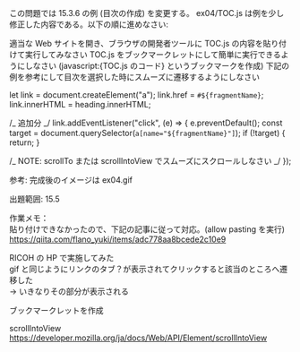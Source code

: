 この問題では 15.3.6 の例 (目次の作成) を変更する。
ex04/TOC.js は例を少し修正した内容である。以下の順に進めなさい:

適当な Web サイトを開き、ブラウザの開発者ツールに TOC.js の内容を貼り付けて実行してみなさい
TOC.js をブックマークレットにして簡単に実行できるようにしなさい (javascript:{TOC.js のコード} というブックマークを作成)
下記の例を参考にして目次を選択した時にスムーズに遷移するようにしなさい

let link = document.createElement("a");
link.href = `#${fragmentName}`;
link.innerHTML = heading.innerHTML;

/_ 追加分 _/
link.addEventListener("click", (e) => {
e.preventDefault();
const target = document.querySelector(`a[name="${fragmentName}"]`);
if (!target) {
return;
}

/_ NOTE: scrollTo または scrollIntoView でスムーズにスクロールしなさい _/
});

参考: 完成後のイメージは ex04.gif

出題範囲: 15.5

作業メモ：  
貼り付けできなかったので、下記の記事に従って対応。(allow pasting を実行)  
https://qiita.com/flano_yuki/items/adc778aa8bcede2c10e9

RICOH の HP で実施してみた  
gif と同じようにリンクのタブ？が表示されてクリックすると該当のところへ遷移した  
→ いきなりその部分が表示される

ブックマークレットを作成

scrollIntoView
https://developer.mozilla.org/ja/docs/Web/API/Element/scrollIntoView
